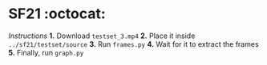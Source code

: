 # SF21 :octocat:

*Instructions*
**1.** Download ```testset_3.mp4```
**2.** Place it inside ```../sf21/testset/source```
**3.** Run ```frames.py```
**4.** Wait for it to extract the frames
**5.** Finally, run ```graph.py```
